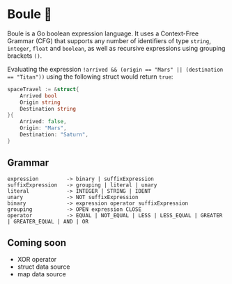 # Boule 🎱

Boule is a Go boolean expression language. It uses a Context-Free Grammar (CFG) that supports any number of identifiers
of type `string`, `integer`, `float` and `boolean`, as well as recursive expressions using grouping brackets `()`.

Evaluating the expression `!arrived && (origin == "Mars" || (destination == "Titan"))` using the following struct would return `true`:

```go
spaceTravel := &struct{
    Arrived bool
    Origin string
    Destination string
}{
    Arrived: false,
    Origin: "Mars",
    Destination: "Saturn",
}
```

## Grammar

```
expression         -> binary | suffixExpression
suffixExpression   -> grouping | literal | unary
literal            -> INTEGER | STRING | IDENT
unary              -> NOT suffixExpression
binary             -> expression operator suffixExpression
grouping           -> OPEN expression CLOSE
operator           -> EQUAL | NOT_EQUAL | LESS | LESS_EQUAL | GREATER | GREATER_EQUAL | AND | OR
```

## Coming soon

- XOR operator
- struct data source
- map data source